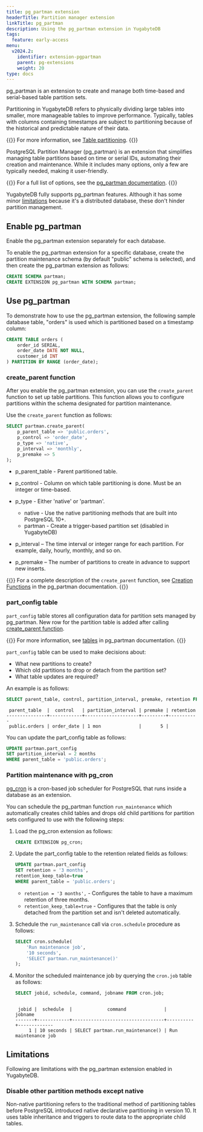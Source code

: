 ```yaml
---
title: pg_partman extension
headerTitle: Partition manager extension
linkTitle: pg_partman
description: Using the pg_partman extension in YugabyteDB
tags:
  feature: early-access
menu:
  v2024.2:
    identifier: extension-pgpartman
    parent: pg-extensions
    weight: 20
type: docs
---
```


pg_partman is an extension to create and manage both time-based and serial-based table partition sets.

Partitioning in YugabyteDB refers to physically dividing large tables into smaller, more manageable tables to improve performance. Typically, tables with columns containing timestamps are subject to partitioning because of the historical and predictable nature of their data.

{{<lead link="../../../ysql-language-features/advanced-features/partitions/">}}
For more information, see [Table partitioning](../../../ysql-language-features/advanced-features/partitions/).
{{</lead>}}

PostgreSQL Partition Manager (pg_partman) is an extension that simplifies managing table partitions based on time or serial IDs, automating their creation and maintenance. While it includes many options, only a few are typically needed, making it user-friendly.

{{<lead link="https://github.com/yugabyte/yugabyte-db/blob/master/src/postgres/third-party-extensions/pg_partman/doc/pg_partman.md">}}
For a full list of options, see the [pg_partman documentation](https://github.com/yugabyte/yugabyte-db/blob/master/src/postgres/third-party-extensions/pg_partman/doc/pg_partman.md).
{{</lead>}}

YugabyteDB fully supports pg_partman features. Although it has some minor [limitations](#limitations) because it's a distributed database, these don't hinder partition management.

## Enable pg_partman

Enable the pg_partman extension separately for each database.

To enable the pg_partman extension for a specific database, create the partition maintenance schema (by default "public" schema is selected), and then create the pg_partman extension as follows:

```sql
CREATE SCHEMA partman;
CREATE EXTENSION pg_partman WITH SCHEMA partman;
```

## Use pg_partman

To demonstrate how to use the pg_partman extension, the following sample database table, "orders" is used which is partitioned based on a timestamp column:

```sql
CREATE TABLE orders (
    order_id SERIAL,
    order_date DATE NOT NULL,
    customer_id INT
) PARTITION BY RANGE (order_date);
```

### create_parent function

After you enable the pg_partman extension, you can use the `create_parent` function to set up table partitions. This function allows you to configure partitions within the schema designated for partition maintenance.

Use the `create_parent` function as follows:

```sql
SELECT partman.create_parent(
    p_parent_table => 'public.orders',
    p_control => 'order_date',
    p_type => 'native',
    p_interval => 'monthly',
    p_premake => 5
);
```

- p_parent_table - Parent partitioned table.
- p_control - Column on which table partitioning is done. Must be an integer or time-based.
- p_type - Either 'native' or 'partman'.

  - native - Use the native partitioning methods that are built into PostgreSQL 10+.
  - partman - Create a trigger-based partition set (disabled in YugabyteDB)

- p_interval – The time interval or integer range for each partition. For example, daily, hourly, monthly, and so on.
- p_premake – The number of partitions to create in advance to support new inserts.

{{<lead link="https://github.com/yugabyte/yugabyte-db/blob/master/src/postgres/third-party-extensions/pg_partman/doc/pg_partman.md#creation-functions">}}
For a complete description of the `create_parent` function, see [Creation Functions](https://github.com/yugabyte/yugabyte-db/blob/master/src/postgres/third-party-extensions/pg_partman/doc/pg_partman.md#creation-functions) in the pg_partman documentation.
{{</lead>}}

### part_config table

`part_config` table stores all configuration data for partition sets managed by pg_partman. New row for the partition table is added after calling [create_parent function](#create_parent-function).

{{<lead link="https://github.com/yugabyte/yugabyte-db/blob/master/src/postgres/third-party-extensions/pg_partman/doc/pg_partman.md#tables">}}
For more information, see [tables](https://github.com/yugabyte/yugabyte-db/blob/master/src/postgres/third-party-extensions/pg_partman/doc/pg_partman.md#tables) in pg_partman documentation.
{{</lead>}}

`part_config` table can be used to make decisions about:

- What new partitions to create?
- Which old partitions to drop or detach from the partition set?
- What table updates are required?

An example is as follows:

```sql
SELECT parent_table, control, partition_interval, premake, retention FROM partman.part_config;
```

```output
 parent_table  |  control   | partition_interval | premake | retention
---------------+------------+--------------------+---------+-----------
 public.orders | order_date | 1 mon              |       5 |
```

You can update the part_config table as follows:

```sql
UPDATE partman.part_config
SET partition_interval = 2 months
WHERE parent_table = 'public.orders';
```

### Partition maintenance with pg_cron

[pg_cron](../extension-pgcron) is a cron-based job scheduler for PostgreSQL that runs inside a database as an extension.

You can schedule the pg_partman function `run_maintenance` which automatically creates child tables and drops old child partitions for partition sets configured to use with the following steps:

1. Load the pg_cron extension as follows:

    ```sql
    CREATE EXTENSION pg_cron;
    ```

1. Update the part_config table to the retention related fields as follows:

    ```sql
    UPDATE partman.part_config
    SET retention = '3 months',
    retention_keep_table=true
    WHERE parent_table = 'public.orders';
    ```

    - `retention = '3 months',` - Configures the table to have a maximum retention of three months.
    - `retention_keep_table=true` - Configures that the table is only detached from the partition set and isn't deleted automatically.

1. Schedule the `run_maintenance` call via `cron.schedule` procedure as follows:

    ```sql
    SELECT cron.schedule(
        'Run maintenance job',
        '10 seconds',
        'SELECT partman.run_maintenance()'
    );
    ```

1. Monitor the scheduled maintenance job by querying the `cron.job` table as follows:

    ```sql
    SELECT jobid, schedule, command, jobname FROM cron.job;
    ```

    ```output

     jobid |  schedule  |             command              |       jobname
    -------+------------+----------------------------------+----------+-------------
         1 | 10 seconds | SELECT partman.run_maintenance() | Run maintenance job
    ```

## Limitations

Following are limitations with the pg_partman extension enabled in YugabyteDB.

### Disable other partition methods except native

Non-native partitioning refers to the traditional method of partitioning tables before PostgreSQL introduced native declarative partitioning in version 10. It uses table inheritance and triggers to route data to the appropriate child tables.

